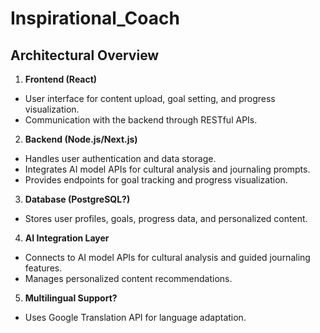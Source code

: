 # Inspirational_Coach

## Architectural Overview
1. **Frontend (React)**

* User interface for content upload, goal setting, and progress visualization.
* Communication with the backend through RESTful APIs.

2. **Backend (Node.js/Next.js)**

* Handles user authentication and data storage.
* Integrates AI model APIs for cultural analysis and journaling prompts.
* Provides endpoints for goal tracking and progress visualization.

3. **Database (PostgreSQL?)**

* Stores user profiles, goals, progress data, and personalized content.

4. **AI Integration Layer**

* Connects to AI model APIs for cultural analysis and guided journaling features.
* Manages personalized content recommendations.

5. **Multilingual Support?**

* Uses Google Translation API for language adaptation.
